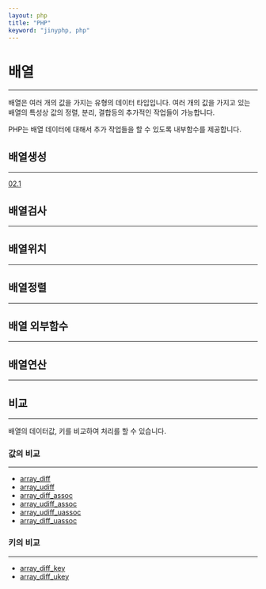 ```yaml
---
layout: php
title: "PHP"
keyword: "jinyphp, php"
---
```


# 배열
---
배열은 여러 개의 값을 가지는 유형의 데이터 타입입니다. 여러 개의 값을 가지고 있는 배열의 특성상 값의 정렬, 분리, 결합등의 추가적인 작업들이 가능합니다.  

PHP는 배열 데이터에 대해서 추가 작업들을 할 수 있도록 내부함수를 제공합니다.  

## 배열생성
---
[02.1](02.1)

## 배열검사
---

## 배열위치
---

## 배열정렬
---

## 배열 외부함수
---

## 배열연산
---

## 비교
---
배열의 데이터값, 키를 비교하여 처리를 할 수 있습니다.

### 값의 비교
---
* [array_diff](diff/array_diff)
* [array_udiff](diff/array_udiff)
* [array_diff_assoc](diff/array_diff_assoc)
* [array_udiff_assoc](diff/array_udiff_assoc)
* [array_udiff_uassoc](diff/array_udiff_uassoc)
* [array_diff_uassoc](diff/array_diff_uassoc)

### 키의 비교
---
* [array_diff_key](diff/array_diff_key)
* [array_diff_ukey](diff/array_diff_ukey)
